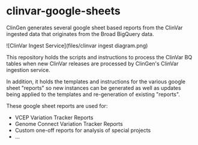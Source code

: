 # clinvar-google-sheets
ClinGen generates several google sheet based reports from the ClinVar ingested data that originates from the Broad BigQuery data.

![ClinVar Ingest Service](files/clinvar ingest diagram.png)

This repository holds the scripts and instructions to process the ClinVar BQ tables when new ClinVar releases are processed by ClinGen's ClinVar ingestion service.

In addition, it holds the templates and instructions for the various google sheet "reports" so new instances can be generated as well as updates being applied to the templates and re-generation of existing "reports".

These google sheet reports are used for:
* VCEP Variation Tracker Reports
* Genome Connect Variation Tracker Reports
* Custom one-off reports for analysis of special projects
* ...



